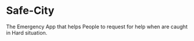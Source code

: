 # Safe-City
The Emergency App that helps People to request for help when are caught in Hard situation.
